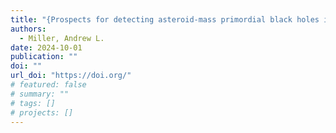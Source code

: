 ```yaml
---
title: "{Prospects for detecting asteroid-mass primordial black holes in extreme-mass-ratio inspirals with continuous gravitational waves}"
authors:
  - Miller, Andrew L.
date: 2024-10-01
publication: ""
doi: ""
url_doi: "https://doi.org/"
# featured: false
# summary: ""
# tags: []
# projects: []
---
```


